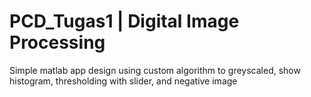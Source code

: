 # PCD_Tugas1 | Digital Image Processing

Simple matlab app design
using custom algorithm to greyscaled, show histogram, thresholding with slider, and negative image

